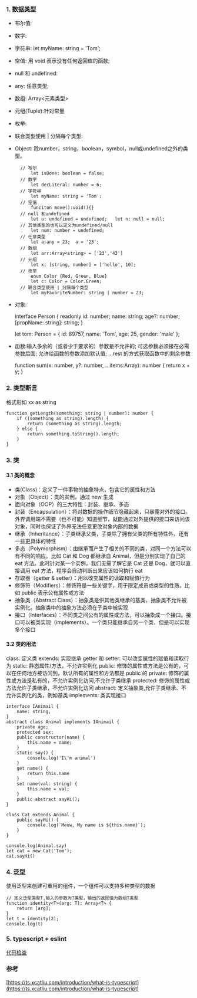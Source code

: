
### 1. 数据类型
* 布尔值: 
* 数字: 
* 字符串: let myName: string = 'Tom';
* 空值: 用 void 表示没有任何返回值的函数;
* null 和 undefined:   
* any: 任意类型;
* 数组:  Array<元素类型>
* 元组(Tuple):针对常量   
* 枚举: 
* 联合类型使用 | 分隔每个类型: 
* Object: 除number，string，boolean，symbol，null或undefined之外的类型。

        // 布尔
            let isDone: boolean = false;
        // 数字
            let decLiteral: number = 6;
        // 字符串
            let myName: string = 'Tom';
        // 空值
            funciton move():void(){}
        // null 和undefined
            let u: undefined = undefined;   let n: null = null;
        // 其他类型的也可以定义为undefined/null
            let num: number = undefined;
        // 任意类型
            let a:any = 23;  a = '23';
        // 数组
            let arr:Array<string> = ['23','43']
        // 元组
            let x: [string, number] = ['hello', 10];
        // 枚举
            enum Color {Red, Green, Blue}
            let c: Color = Color.Green;
        // 联合类型使用 | 分隔每个类型
            let myFavoriteNumber: string | number = 23;

* 对象:

    interface Person {
        readonly id: number;
        name: string;
        age?: number;
        [propName: string]: string;
    }

    let tom: Person = {
        id: 89757,
        name: 'Tom',
        age: 25,
        gender: 'male'
    };

* 函数:输入多余的（或者少于要求的）参数是不允许的; 可选参数必须接在必需参数后面; 允许给函数的参数添加默认值; ...rest 的方式获取函数中的剩余参数

    function sum(x: number, y?: number, ...items:Array<any>): number {
        return x + y;
    }    

### 2. 类型断言
格式形如  xx as string

    function getLength(something: string | number): number {
        if ((something as string).length) {
            return (something as string).length;
        } else {
            return something.toString().length;
        }
    }

### 3. 类
#### 3.1 类的概念
* 类(Class)：定义了一件事物的抽象特点，包含它的属性和方法
* 对象（Object）：类的实例，通过 new 生成
* 面向对象（OOP）的三大特性：封装、继承、多态
* 封装（Encapsulation）：将对数据的操作细节隐藏起来，只暴露对外的接口。外界调用端不需要（也不可能）知道细节，就能通过对外提供的接口来访问该对象，同时也保证了外界无法任意更改对象内部的数据
* 继承（Inheritance）：子类继承父类，子类除了拥有父类的所有特性外，还有一些更具体的特性
* 多态（Polymorphism）：由继承而产生了相关的不同的类，对同一个方法可以有不同的响应。比如 Cat 和 Dog 都继承自 Animal，但是分别实现了自己的 eat 方法。此时针对某一个实例，我们无需了解它是 Cat 还是 Dog，就可以直接调用 eat 方法，程序会自动判断出来应该如何执行 eat
* 存取器（getter & setter）：用以改变属性的读取和赋值行为
* 修饰符（Modifiers）：修饰符是一些关键字，用于限定成员或类型的性质。比如 public 表示公有属性或方法
* 抽象类（Abstract Class）：抽象类是供其他类继承的基类，抽象类不允许被实例化。抽象类中的抽象方法必须在子类中被实现
* 接口（Interfaces）：不同类之间公有的属性或方法，可以抽象成一个接口。接口可以被类实现（implements）。一个类只能继承自另一个类，但是可以实现多个接口

#### 3.2 类的用法
class: 定义类
extends: 实现继承
getter 和 setter: 可以改变属性的赋值和读取行为
static: 静态属性/方法，不允许实例化
public: 修饰的属性或方法是公有的，可以在任何地方被访问到，默认所有的属性和方法都是 public 的
private: 修饰的属性或方法是私有的，不允许实例化访问,不允许子类继承
protected: 修饰的属性或方法允许子类继承，不允许实例化访问
abstract: 定义抽象类,允许子类继承、不允许实例化的类，例如基类
implements: 类实现接口

    interface IAnimail {
        name: string,
    }
    abstract class Animal implements IAnimail {
        private age;
        protected sex;
        public constructor(name) {
            this.name = name;
        }
        static say() {
            console.log('I\'m animal')
        }
        get name() {
            return this.name
        }
        set name(val: string) {
            this.name = val;
        }
        public abstract sayHi();
    }

    class Cat extends Animal {
        public sayHi() {
            console.log(`Meow, My name is ${this.name}`);
        }
    }

    console.log(Animal.say)
    let cat = new Cat('Tom');
    cat.sayHi()


### 4. 泛型
使用泛型来创建可重用的组件，一个组件可以支持多种类型的数据

    // 定义泛型类型T,输入的参数为T类型，输出的返回值为数组T类型
    function identity<T>(arg: T): Array<T> {
        return [arg];
    }
    let t = identity(2);
    console.log(t)

### 5. typescript + eslint
[代码检查](https://ts.xcatliu.com/engineering/lint)

### 参考
[https://ts.xcatliu.com/introduction/what-is-typescript](https://ts.xcatliu.com/introduction/what-is-typescript)
